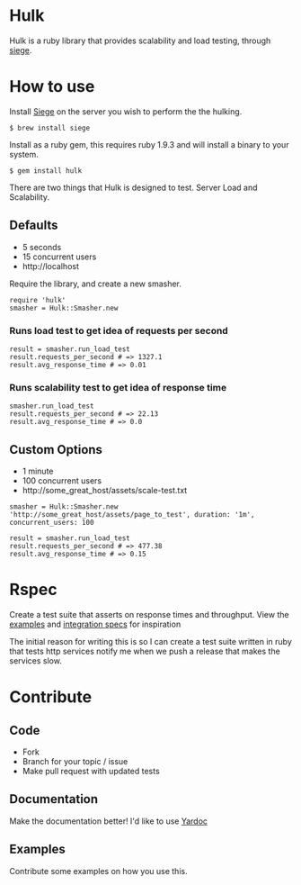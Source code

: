 # Hulk

Hulk is a ruby library that provides scalability and load testing, through [siege](http://www.joedog.org/siege-home/).

# How to use

Install [Siege](http://www.joedog.org/siege-home/) on the server you wish to perform the the hulking.

```
$ brew install siege
```

Install as a ruby gem, this requires ruby 1.9.3 and will install a binary to your system.

```
$ gem install hulk
```

There are two things that Hulk is designed to test. Server Load and Scalability.

## Defaults

* 5 seconds
* 15 concurrent users
* http://localhost

Require the library, and create a new smasher.

```
require 'hulk'
smasher = Hulk::Smasher.new
```

### Runs load test to get idea of requests per second

```
result = smasher.run_load_test
result.requests_per_second # => 1327.1 
result.avg_response_time # => 0.01 
```

### Runs scalability test to get idea of response time

```
smasher.run_load_test
result.requests_per_second # => 22.13 
result.avg_response_time # => 0.0 
```

## Custom Options

* 1 minute
* 100 concurrent users
* http://some_great_host/assets/scale-test.txt

```
smasher = Hulk::Smasher.new 'http://some_great_host/assets/page_to_test', duration: '1m', concurrent_users: 100

result = smasher.run_load_test
result.requests_per_second # => 477.38
result.avg_response_time # => 0.15
```

# Rspec

Create a test suite that asserts on response times and throughput.  View the [examples](https://github.com/ionicmobile/hulk/tree/master/examples) and [integration specs](https://github.com/ionicmobile/hulk/tree/master/spec/integration) for inspiration

The initial reason for writing this is so I can create a test suite written in ruby that tests http services  notify me when we push a release that makes the services slow.

# Contribute

## Code

* Fork
* Branch for your topic / issue
* Make pull request with updated tests

## Documentation

Make the documentation better! I'd like to use [Yardoc](http://yardoc.org)

## Examples

Contribute some examples on how you use this.